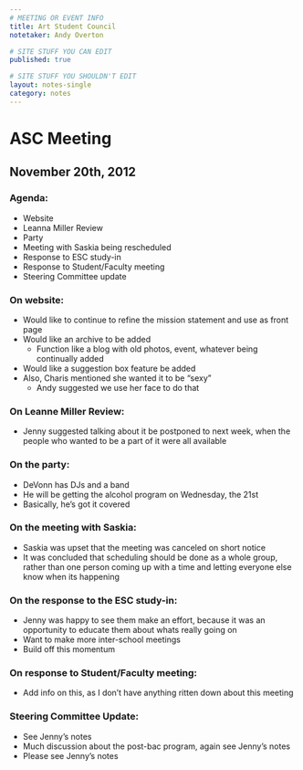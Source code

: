 ```yaml
---
# MEETING OR EVENT INFO
title: Art Student Council
notetaker: Andy Overton

# SITE STUFF YOU CAN EDIT
published: true

# SITE STUFF YOU SHOULDN'T EDIT
layout: notes-single
category: notes
---
```


# ASC Meeting 
## November 20th, 2012

### Agenda:
* Website
* Leanna Miller Review
* Party
* Meeting with Saskia being rescheduled
* Response to ESC study-in
* Response to Student/Faculty meeting
* Steering Committee update

### On website:
* Would like to continue to refine the mission statement and use as front page
* Would like an archive to be added
	* Function like a blog with old photos, event, whatever being continually added
* Would like a suggestion box feature be added
* Also, Charis mentioned she wanted it to be “sexy”
	* Andy suggested we use her face to do that

### On Leanne Miller Review:
* Jenny suggested talking about it be postponed to next week, when the people who wanted to be a part of it were all available

### On the party:
* DeVonn has DJs and a band
* He will be getting the alcohol program on Wednesday, the 21st
* Basically, he’s got it covered

### On the meeting with Saskia:
* Saskia was upset that the meeting was canceled on short notice
* It was concluded that scheduling should be done as a whole group, rather than one person coming up with a  time and letting everyone else know when its happening

### On the response to the ESC study-in:
* Jenny was happy to see them make an effort, because it was an opportunity to educate them about whats really going on
* Want to make more inter-school meetings
* Build off this momentum 

### On response to Student/Faculty meeting:
* Add info on this, as I don’t have anything ritten down about this meeting

### Steering Committee Update:
* See Jenny’s notes
* Much discussion about the post-bac program, again see Jenny’s notes
* Please see Jenny’s notes
